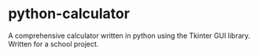 # python-calculator
A comprehensive calculator written in python using the Tkinter GUI library. Written for a school project.
